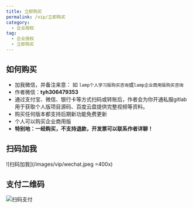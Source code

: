 ```yaml
---
title: 立即购买
permalink: /vip/立即购买
category:
  - 企业授权
tag:
  - 企业授权
  - 立即购买
---
```


## 如何购买
- 加我微信，并备注来意： 如 `lamp个人学习版购买咨询`或`lamp企业商用版购买咨询`
- 作者微信：**tyh306479353**
- 通过支付宝、微信、银行卡等方式扫码或转账后，作者会为你开通私服gitlab用于获取个人版项目源码、百度云盘提供完整视频等资料。
- 购买任何版本都支持后期新功能免费更新
- 个人可以购买企业商用版
- **特别地：一经购买，不支持退款，开发票可以联系作者详聊！**

## 扫码加我

![扫码加我](/images/vip/wechat.jpeg =400x)



## 支付二维码

![扫码支付](/images/vip/qrcode.png)

